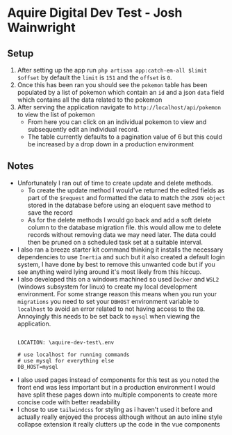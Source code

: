 # Aquire Digital Dev Test - Josh Wainwright

## Setup

1. After setting up the app run `php artisan app:catch-em-all $limit $offset` by default the `limit` is `151` and the `offset` is `0`.
2. Once this has been ran you should see the `pokemon` table has been populated by a list of pokemon which contain an `id` and a json `data` field which contains all the data related to the pokemon
3. After serving the application navigate to `http://localhost/api/pokemon` to view the list of pokemon
    - From here you can click on an individual pokemon to view and subsequently edit an individual record.
    - The table currently defaults to a pagination value of 6 but this could be increased by a drop down in a production environment

## Notes

- Unfortunately I ran out of time to create update and delete methods.
  - To create the update method I would've returned the edited fields as part of the `$request` and formatted the data to match the `JSON object` stored in the database before using an eloquent save method to save the record
  - As for the delete methods I would go back and add a soft delete column to the database migration file. this would allow me to delete records without removing data we may need later. The data could then be pruned on a scheduled task set at a suitable interval.
- I also ran a breeze starter kit command thinking it installs the necessary dependencies to use `Inertia` and such but it also created a default login system, I have done by best to remove this unwanted code but if you see anything weird lying around it's most likely from this hiccup.
- I also developed this on a windows machined so used `Docker` and `WSL2` (windows subsystem for linux) to create my local development environment. For some strange reason this means when you run your `migrations` you need to set your `DBHOST` environment variable to `localhost` to avoid an error related to not having access to the `DB`. Annoyingly this needs to be set back to `mysql` when viewing the application.
    ```

    LOCATION: \aquire-dev-test\.env

    # use localhost for running commands
    # use mysql for everything else
    DB_HOST=mysql
    ```
- I also used pages instead of components for this test as you noted the front end was less important but in a production environment I would have split these pages down into multiple components to create more concise code with better readability
- I chose to use `tailwindcss` for styling as i haven't used it before and actually really enjoyed the process although without an auto inline style collapse extension it really clutters up the code in the vue components